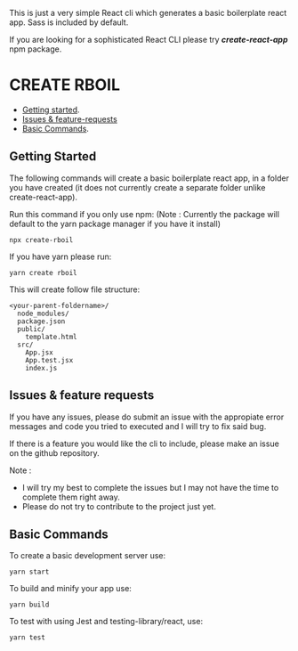 This is just a very simple React cli which generates a basic boilerplate react app. Sass is included by default.

If you are looking for a sophisticated React CLI please try **_create-react-app_** npm package.

# **CREATE RBOIL**

* [Getting started](#getting-started).
* [Issues & feature-requests](#issues--feature-requests)
* [Basic Commands](#basic-commands).

## **Getting Started**

 The following commands will create a basic boilerplate react app, in a folder you have created (it does not currently create a separate folder unlike create-react-app).

 Run this command if you only use npm:
 (Note : Currently the package will default to the yarn package manager if you have it install)

    npx create-rboil
 
 If you have yarn please run:

    yarn create rboil

This will create follow file structure:

```
<your-parent-foldername>/
  node_modules/
  package.json
  public/
    template.html
  src/
    App.jsx
    App.test.jsx
    index.js
```

## **Issues & feature requests**

 If you have any issues, please do submit an issue with the appropiate error messages and code you tried to executed and I will try to fix said bug.

 If there is a feature you would like the cli to include, please make an issue on the github repository.

 Note :
 - I will try my best to complete the issues but I may not have the time to complete them right away.
 - Please do not try to contribute to the project just yet.

## **Basic Commands**

 To create a basic development server use:

    yarn start

 To build and minify your app use:

    yarn build

 To test with using Jest and testing-library/react, use:

    yarn test




